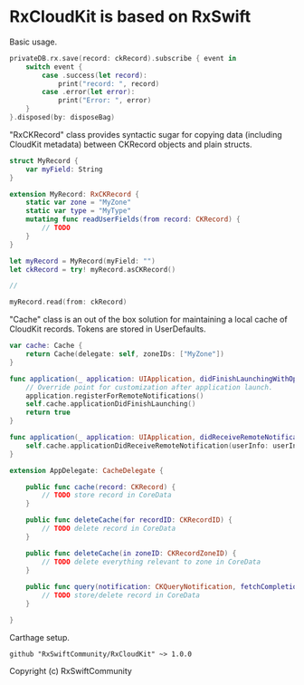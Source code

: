 # RxCloudKit is based on RxSwift

Basic usage.

```swift
privateDB.rx.save(record: ckRecord).subscribe { event in
    switch event {
        case .success(let record):
            print("record: ", record)
        case .error(let error):
            print("Error: ", error)
    }
}.disposed(by: disposeBag)
```

"RxCKRecord" class provides syntactic sugar for copying data  (including CloudKit metadata) between CKRecord objects and plain structs. 

```swift
struct MyRecord {
    var myField: String
}

extension MyRecord: RxCKRecord {
    static var zone = "MyZone"
    static var type = "MyType"
    mutating func readUserFields(from record: CKRecord) {
        // TODO 
    }
}

let myRecord = MyRecord(myField: "")
let ckRecord = try! myRecord.asCKRecord()

//

myRecord.read(from: ckRecord)

```

"Cache" class is an out of the box solution for maintaining a local cache of CloudKit records. Tokens are stored in UserDefaults.

```swift
var cache: Cache {
    return Cache(delegate: self, zoneIDs: ["MyZone"])
}

func application(_ application: UIApplication, didFinishLaunchingWithOptions launchOptions: [UIApplicationLaunchOptionsKey: Any]?) -> Bool {
    // Override point for customization after application launch.
    application.registerForRemoteNotifications()
    self.cache.applicationDidFinishLaunching()
    return true
}

func application(_ application: UIApplication, didReceiveRemoteNotification userInfo: [AnyHashable: Any], fetchCompletionHandler completionHandler: @escaping (UIBackgroundFetchResult) -> Void) {
    self.cache.applicationDidReceiveRemoteNotification(userInfo: userInfo, fetchCompletionHandler: completionHandler)
}
```

```swift
extension AppDelegate: CacheDelegate {

    public func cache(record: CKRecord) {
        // TODO store record in CoreData
    }

    public func deleteCache(for recordID: CKRecordID) {
        // TODO delete record in CoreData
    }

    public func deleteCache(in zoneID: CKRecordZoneID) {
        // TODO delete everything relevant to zone in CoreData
    }
    
    public func query(notification: CKQueryNotification, fetchCompletionHandler completionHandler: @escaping (UIBackgroundFetchResult) -> Void) {
        // TODO store/delete record in CoreData
    }

}
```

Carthage setup.

```
github "RxSwiftCommunity/RxCloudKit" ~> 1.0.0

```

Copyright (c) RxSwiftCommunity

